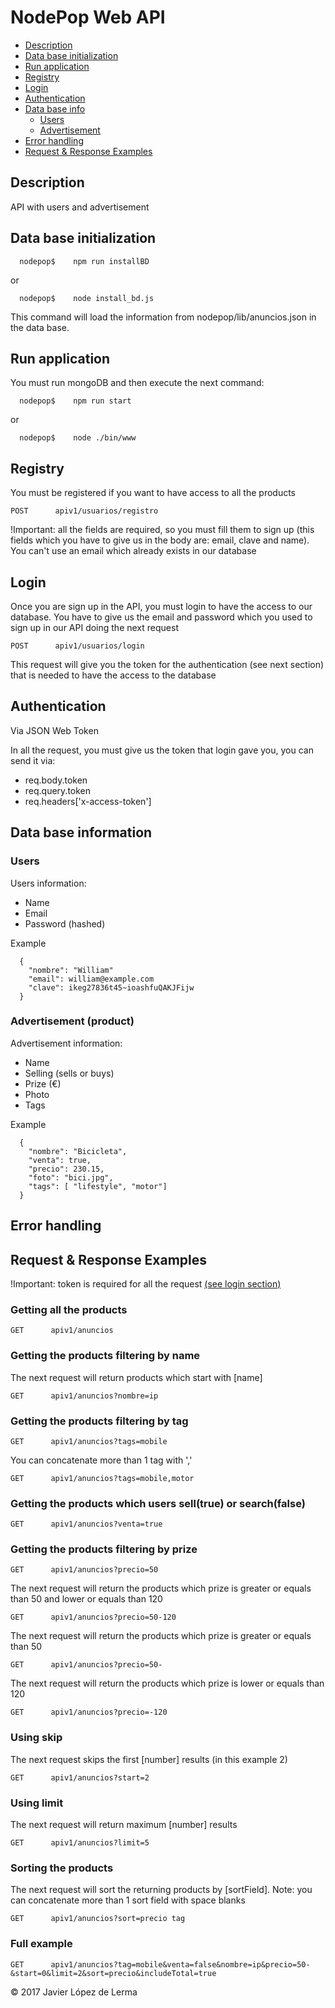 # NodePop Web API

* [Description](#description)
* [Data base initialization](#data-base-initialization)
* [Run application](#run-application)
* [Registry](#registry)
* [Login](#login)
* [Authentication](#authentication)
* [Data base info](#data-base-information)
  * [Users](#users)
  * [Advertisement](#advertisement)
* [Error handling](#error-handling)
* [Request & Response Examples](#request--response-examples)


## Description

API with users and advertisement

## Data base initialization

```
  nodepop$    npm run installBD
```
or
```
  nodepop$    node install_bd.js
```

This command will load the information from nodepop/lib/anuncios.json in the data base.

## Run application

You must run mongoDB and then execute the next command:

```
  nodepop$    npm run start
```
or
```
  nodepop$    node ./bin/www
```


## Registry

You must be registered if you want to have access to all the products

```
POST      apiv1/usuarios/registro
```

!Important: all the fields are required, so you must fill them to sign up (this fields which you have to give us in the body are: email, clave and name). You can't use an email which already exists in our database


## Login

Once you are sign up in the API, you must login to have the access to our database. You have to give us the email and password which you used to sign up in our API doing the next request

```
POST      apiv1/usuarios/login
```

This request will give you the token for the authentication (see next section) that is needed to have the access to the database

## Authentication

Via JSON Web Token

In all the request, you must give us the token that login gave you, you can send it via:

* req.body.token
* req.query.token
* req.headers['x-access-token']


## Data base information
### Users

Users information:
* Name
* Email
* Password (hashed)

Example
```
  {
    "nombre": "William"
    "email": william@example.com
    "clave": ikeg27836t45~ioashfuQAKJFijw
  }
```

### Advertisement (product)

Advertisement information:
* Name
* Selling (sells or buys)
* Prize (€)
* Photo
* Tags

Example
```
  {
    "nombre": "Bicicleta",       
    "venta": true,       
    "precio": 230.15,       
    "foto": "bici.jpg",       
    "tags": [ "lifestyle", "motor"]     
  }
```

## Error handling

## Request & Response Examples

!Important: token is required for all the request [(see login section)](#login)

### Getting all the products
``` 
GET      apiv1/anuncios 
```

### Getting the products filtering by name
The next request will return products which start with [name]
```
GET      apiv1/anuncios?nombre=ip  
```

### Getting the products filtering by tag
```
GET      apiv1/anuncios?tags=mobile  
```
You can concatenate more than 1 tag with ','
```
GET      apiv1/anuncios?tags=mobile,motor
```

### Getting the products which users sell(true) or search(false)
```
GET      apiv1/anuncios?venta=true
```

### Getting the products filtering by prize
```
GET      apiv1/anuncios?precio=50
```

The next request will return the products which prize is greater or equals than 50 and lower or equals than 120
```
GET      apiv1/anuncios?precio=50-120
```

The next request will return the products which prize is greater or equals than 50
```
GET      apiv1/anuncios?precio=50-
```

The next request will return the products which prize is lower or equals than 120
```
GET      apiv1/anuncios?precio=-120
```

### Using skip
The next request skips the first [number] results (in this example 2)
```
GET      apiv1/anuncios?start=2
```

### Using limit
The next request will return maximum [number] results
```
GET      apiv1/anuncios?limit=5
```

### Sorting the products
The next request will sort the returning products by [sortField]. Note: you can concatenate more than 1 sort field with space blanks
```
GET      apiv1/anuncios?sort=precio tag
```

### Full example
```
GET      apiv1/anuncios?​tag​=mobile&​venta​=false&​nombre​=ip&​precio​=50-&start​=0&​limit​=2&​sort​=precio&​includeTotal​=true
```

© 2017 Javier López de Lerma